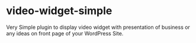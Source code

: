 # video-widget-simple
Very Simple plugin to display video widget with presentation of business or any ideas on front page of your WordPress Site.
